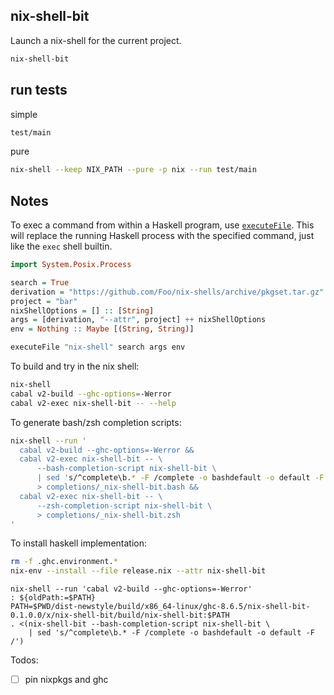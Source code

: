## nix-shell-bit

Launch a nix-shell for the current project.

```sh
nix-shell-bit
```

## run tests

simple
```sh
test/main
```

pure
```sh
nix-shell --keep NIX_PATH --pure -p nix --run test/main
```

## Notes

To exec a command from within a Haskell program, use [`executeFile`](https://hackage.haskell.org/package/unix-2.7.2.2/docs/System-Posix-Process.html#v:executeFile).
This will replace the running Haskell process with the specified command, just like the `exec` shell builtin.

```haskell
import System.Posix.Process

search = True
derivation = "https://github.com/Foo/nix-shells/archive/pkgset.tar.gz"
project = "bar"
nixShellOptions = [] :: [String]
args = [derivation, "--attr", project] ++ nixShellOptions
env = Nothing :: Maybe [(String, String)]

executeFile "nix-shell" search args env
```

To build and try in the nix shell:

```sh
nix-shell
cabal v2-build --ghc-options=-Werror
cabal v2-exec nix-shell-bit -- --help
```

To generate bash/zsh completion scripts:

```sh
nix-shell --run '
  cabal v2-build --ghc-options=-Werror &&
  cabal v2-exec nix-shell-bit -- \
      --bash-completion-script nix-shell-bit \
      | sed 's/^complete\b.* -F /complete -o bashdefault -o default -F /' \
      > completions/_nix-shell-bit.bash &&
  cabal v2-exec nix-shell-bit -- \
      --zsh-completion-script nix-shell-bit \
      > completions/_nix-shell-bit.zsh
'
```

To install haskell implementation:
```sh
rm -f .ghc.environment.*
nix-env --install --file release.nix --attr nix-shell-bit
```

```
nix-shell --run 'cabal v2-build --ghc-options=-Werror'
: ${oldPath:=$PATH}
PATH=$PWD/dist-newstyle/build/x86_64-linux/ghc-8.6.5/nix-shell-bit-0.1.0.0/x/nix-shell-bit/build/nix-shell-bit:$PATH
. <(nix-shell-bit --bash-completion-script nix-shell-bit \
    | sed 's/^complete\b.* -F /complete -o bashdefault -o default -F /')
```

Todos:
- [ ] pin nixpkgs and ghc
